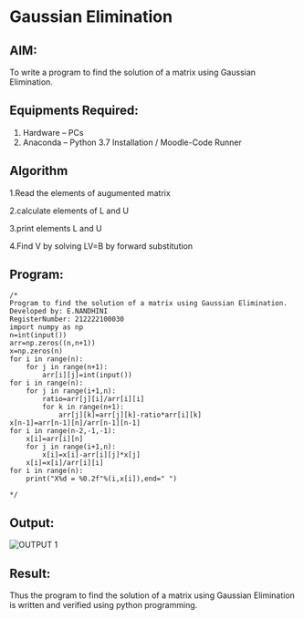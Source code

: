 # Gaussian Elimination

## AIM:
To write a program to find the solution of a matrix using Gaussian Elimination.

## Equipments Required:
1. Hardware – PCs
2. Anaconda – Python 3.7 Installation / Moodle-Code Runner

## Algorithm
1.Read the elements of augumented matrix

2.calculate elements of L and U

3.print elements L and U

4.Find V by solving LV=B by forward substitution 
 
 


## Program:
```
/*
Program to find the solution of a matrix using Gaussian Elimination.
Developed by: E.NANDHINI
RegisterNumber: 212222100030
import numpy as np
n=int(input())
arr=np.zeros((n,n+1))
x=np.zeros(n)
for i in range(n):
    for j in range(n+1):
        arr[i][j]=int(input())
for i in range(n):
    for j in range(i+1,n):
        ratio=arr[j][i]/arr[i][i]
        for k in range(n+1):
            arr[j][k]=arr[j][k]-ratio*arr[i][k]
x[n-1]=arr[n-1][n]/arr[n-1][n-1]
for i in range(n-2,-1,-1):
    x[i]=arr[i][n]
    for j in range(i+1,n):
        x[i]=x[i]-arr[i][j]*x[j]
    x[i]=x[i]/arr[i][i]
for i in range(n):
    print("X%d = %0.2f"%(i,x[i]),end=" ")

*/
```

## Output:


![OUTPUT 1](https://github.com/Nandhinijaya/Gaussian/assets/121998147/fa6c8088-f7a7-494b-8eed-ec3609d1b039)



## Result:
Thus the program to find the solution of a matrix using Gaussian Elimination is written and verified using python programming.

